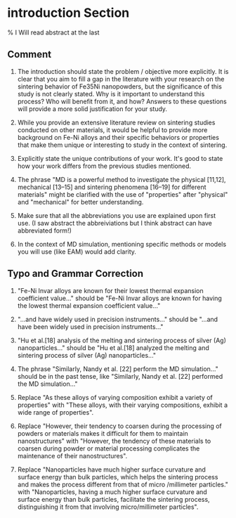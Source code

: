 # introduction Section
% I Will read abstract at the last

## Comment
1. The introduction should state the problem / objective more explicitly. It is clear that you aim to fill a gap in the literature with your research on the sintering behavior of Fe35Ni nanopowders, but the significance of this study is not clearly stated. Why is it important to understand this process? Who will benefit from it, and how? Answers to these questions will provide a more solid justification for your study.

2. While you provide an extensive literature review on sintering studies conducted on other materials, it would be helpful to provide more background on Fe-Ni alloys and their specific behaviors or properties that make them unique or interesting to study in the context of sintering.

3. Explicitly state the unique contributions of your work. It's good to state how your work differs from the previous studies mentioned.

4. The phrase "MD is a powerful method to investigate the physical [11,12], mechanical [13–15] and sintering phenomena [16–19] for different materials" might be clarified with the use of "properties" after "physical" and "mechanical" for better understanding.

5. Make sure that all the abbreviations you use are explained upon first use. (I saw abstract the abbreiviations but I think abstract can have abbreviated form!)

6. In the context of MD simulation, mentioning specific methods or models you will use (like EAM) would add clarity.


## Typo and Grammar Correction

1. "Fe-Ni Invar alloys are known for their lowest thermal expansion coefficient value..." should be "Fe-Ni Invar alloys are known for having the lowest thermal expansion coefficient value..."

2. "...and have widely used in precision instruments..." should be "...and have been widely used in precision instruments..."

3. "Hu et al.[18] analysis of the melting and sintering process of silver (Ag) nanoparticles..." should be "Hu et al.[18] analyzed the melting and sintering process of silver (Ag) nanoparticles..."

4. The phrase "Similarly, Nandy et al. [22] perform the MD simulation..." should be in the past tense, like "Similarly, Nandy et al. [22] performed the MD simulation..."

5. Replace "As these alloys of varying composition exhibit a variety of properties" with "These alloys, with their varying compositions, exhibit a wide range of properties".

6. Replace "However, their tendency to coarsen during the processing of powders or materials makes it difficult for them to maintain nanostructures" with "However, the tendency of these materials to coarsen during powder or material processing complicates the maintenance of their nanostructures".

7. Replace "Nanoparticles have much higher surface curvature and surface energy than bulk particles, which helps the sintering process and makes the process different from that of micro /millimeter particles." with "Nanoparticles, having a much higher surface curvature and surface energy than bulk particles, facilitate the sintering process, distinguishing it from that involving micro/millimeter particles".

